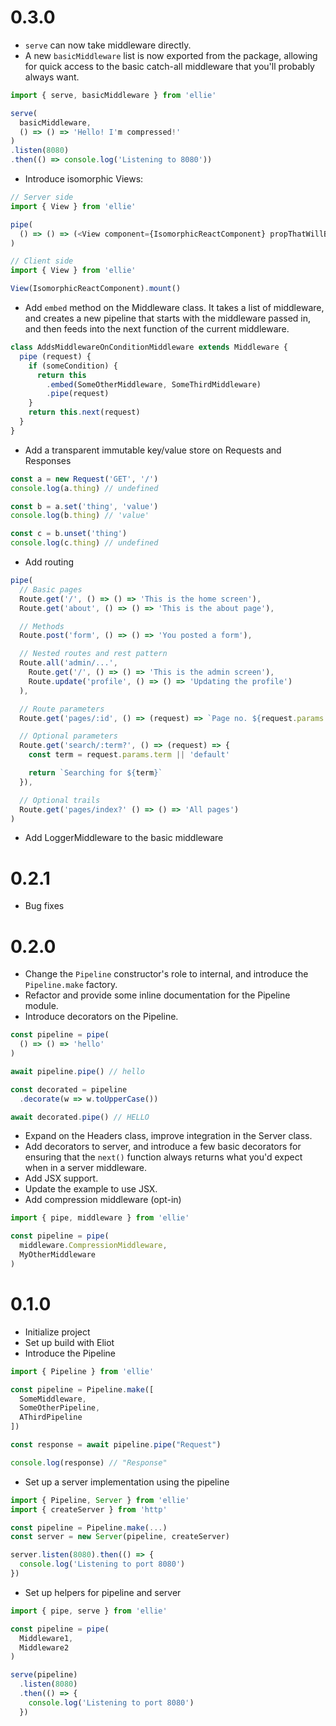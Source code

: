 # 0.3.0
* `serve` can now take middleware directly.
* A new `basicMiddleware` list is now exported from the package, allowing
  for quick access to the basic catch-all middleware that you'll probably
  always want.

```javascript
import { serve, basicMiddleware } from 'ellie'

serve(
  basicMiddleware,
  () => () => 'Hello! I'm compressed!'
)
.listen(8080)
.then(() => console.log('Listening to 8080'))
```

* Introduce isomorphic Views:

```javascript
// Server side
import { View } from 'ellie'

pipe(
  () => () => (<View component={IsomorphicReactComponent} propThatWillBePassedToComponent />)
)
```

```javascript
// Client side
import { View } from 'ellie'

View(IsomorphicReactComponent).mount()
```

* Add `embed` method on the Middleware class. It takes a list of middleware, and creates a new
  pipeline that starts with the middleware passed in, and then feeds into the next function
  of the current middleware.

```javascript
class AddsMiddlewareOnConditionMiddleware extends Middleware {
  pipe (request) {
    if (someCondition) {
      return this
        .embed(SomeOtherMiddleware, SomeThirdMiddleware)
        .pipe(request)
    }
    return this.next(request)
  }
}
```

* Add a transparent immutable key/value store on Requests and Responses

```javascript
const a = new Request('GET', '/')
console.log(a.thing) // undefined

const b = a.set('thing', 'value')
console.log(b.thing) // 'value'

const c = b.unset('thing')
console.log(c.thing) // undefined
```

* Add routing

```javascript
pipe(
  // Basic pages
  Route.get('/', () => () => 'This is the home screen'),
  Route.get('about', () => () => 'This is the about page'),

  // Methods
  Route.post('form', () => () => 'You posted a form'),

  // Nested routes and rest pattern
  Route.all('admin/...',
    Route.get('/', () => () => 'This is the admin screen'),
    Route.update('profile', () => () => 'Updating the profile')
  ),

  // Route parameters
  Route.get('pages/:id', () => (request) => `Page no. ${request.params.id}`),

  // Optional parameters
  Route.get('search/:term?', () => (request) => {
    const term = request.params.term || 'default'

    return `Searching for ${term}`
  }),

  // Optional trails
  Route.get('pages/index?' () => () => 'All pages')
)
```

* Add LoggerMiddleware to the basic middleware

# 0.2.1
* Bug fixes

# 0.2.0
* Change the `Pipeline` constructor's role to internal, and
  introduce the `Pipeline.make` factory.
* Refactor and provide some inline documentation for the
  Pipeline module.
* Introduce decorators on the Pipeline.

```javascript
const pipeline = pipe(
  () => () => 'hello'
)

await pipeline.pipe() // hello

const decorated = pipeline
  .decorate(w => w.toUpperCase())

await decorated.pipe() // HELLO
```

* Expand on the Headers class, improve integration in the Server class.
* Add decorators to server, and introduce a few basic decorators
  for ensuring that the `next()` function always returns what you'd
  expect when in a server middleware.
* Add JSX support.
* Update the example to use JSX.
* Add compression middleware (opt-in)

```javascript
import { pipe, middleware } from 'ellie'

const pipeline = pipe(
  middleware.CompressionMiddleware,
  MyOtherMiddleware
)
```

# 0.1.0
* Initialize project
* Set up build with Eliot
* Introduce the Pipeline

```javascript
import { Pipeline } from 'ellie'

const pipeline = Pipeline.make([
  SomeMiddleware,
  SomeOtherPipeline,
  AThirdPipeline
])

const response = await pipeline.pipe("Request")

console.log(response) // "Response"
```

* Set up a server implementation using the pipeline

```javascript
import { Pipeline, Server } from 'ellie'
import { createServer } from 'http'

const pipeline = Pipeline.make(...)
const server = new Server(pipeline, createServer)

server.listen(8080).then(() => {
  console.log('Listening to port 8080')
})
```

* Set up helpers for pipeline and server

```javascript
import { pipe, serve } from 'ellie'

const pipeline = pipe(
  Middleware1,
  Middleware2
)

serve(pipeline)
  .listen(8080)
  .then(() => {
    console.log('Listening to port 8080')
  })
```
